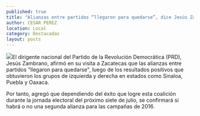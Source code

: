 ```yaml
---
published: true
title: "Alianzas entre partidos “llegaron para quedarse”, dice Jesús Zambrano en Zacatecas"
author: CESAR PEREZ
location: Local
category: Destacadas
layout: posts
---
```


![](/_posts/2013/06/22/zambrano2.jpg)El dirigente nacional del Partido de la Revolución Democrática (PRD), Jesús Zambrano, afirmó en su visita a Zacatecas que las alianzas entre partidos "llegaron para quedarse", luego de los resultados positivos que obtuvieron los grupos de izquierda y derecha en estados como Sinaloa, Puebla y Oaxaca.

Por tanto, agregó que dependiendo del éxito que logre esta coalición durante la jornada electoral del próximo siete de julio, se confirmará si habrá o no una segunda alianza para las campañas de 2016.
